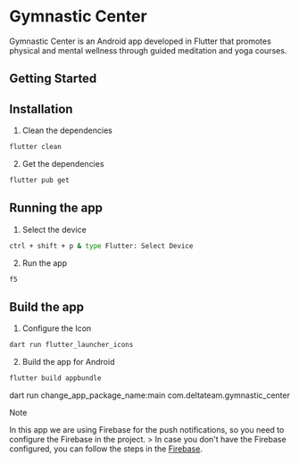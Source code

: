 # Gymnastic Center

Gymnastic Center is an Android app developed in Flutter that promotes physical and mental wellness through guided meditation and yoga courses.

## Getting Started

## Installation
1. Clean the dependencies
```bash
flutter clean
```

2. Get the dependencies
```bash
flutter pub get
```

## Running the app
1. Select the device
```bash
ctrl + shift + p & type Flutter: Select Device
```

2. Run the app
```bash
f5
```

## Build the app

1. Configure the Icon
```bash
dart run flutter_launcher_icons
```

2. Build the app for Android
```bash
flutter build appbundle
```

dart run change_app_package_name:main com.deltateam.gymnastic_center

> [!NOTE]
> In this app we are using Firebase for the push notifications, so you need to configure the Firebase in the project. > In case you don't have the Firebase configured, you can follow the steps in the [Firebase](https://firebase.flutter.dev/docs/overview).

